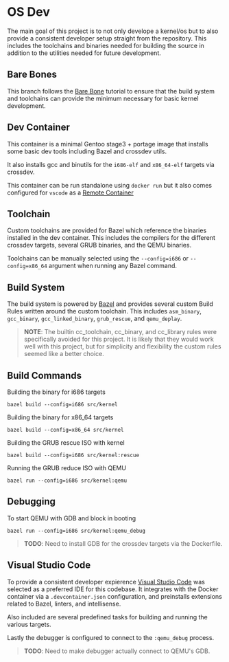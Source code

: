 # OS Dev

The main goal of this project is to not only develope a kernel/os but to also provide a consistent developer setup straight from the repository. This includes the toolchains and binaries needed for building the source in addition to the utilities needed for future development.

## Bare Bones

This branch follows the [Bare Bone](https://wiki.osdev.org/Bare_Bones) tutorial to ensure that the build system and toolchains can provide the minimum necessary for basic kernel development.

## Dev Container

This container is a minimal Gentoo stage3 + portage image that installs some basic dev tools including Bazel and crossdev utils.

It also installs gcc and binutils for the `i686-elf` and `x86_64-elf` targets via crossdev.

This container can be run standalone using `docker run` but it also comes configured for `vscode` as a [Remote Container](https://marketplace.visualstudio.com/items?itemName=ms-vscode-remote.remote-containers)

## Toolchain

Custom toolchains are provided for Bazel which reference the binaries installed in the dev container. This includes the compilers for the different crossdev targets, several GRUB binaries, and the QEMU binaries.

Toolchains can be manually selected using the `--config=i686` or `--config=x86_64` argument when running any Bazel command.

## Build System

The build system is powered by [Bazel](https://bazel.build/) and provides several custom Build Rules written around the custom toolchain. This includes `asm_binary`, `gcc_binary`, `gcc_linked_binary`, `grub_rescue`, and `qemu_deplay`.

> **NOTE**: The builtin cc_toolchain, cc_binary, and cc_library rules were specifically avoided for this project. It is likely that they would work well with this project, but for simplicity and flexibility the custom rules seemed like a better choice.

## Build Commands

Building the binary for i686 targets

```shell
bazel build --config=i686 src/kernel
```

Building the binary for x86_64 targets

```shell
bazel build --config=x86_64 src/kernel
```

Building the GRUB rescue ISO with kernel

```shell
bazel build --config=i686 src/kernel:rescue
```

Running the GRUB reduce ISO with QEMU

```shell
bazel run --config=i686 src/kernel:qemu
```

## Debugging

To start QEMU with GDB and block in booting

```shell
bazel run --config=i686 src/kernel:qemu_debug
```

> **TODO**: Need to install GDB for the crossdev targets via the Dockerfile.

## Visual Studio Code

To provide a consistent developer expierence [Visual Studio Code](https://code.visualstudio.com/) was selected as a preferred IDE for this codebase. It integrates with the Docker container via a `.devcontainer.json` configuration, and preinstalls extensions related to Bazel, linters, and intellisense.

Also included are several predefined tasks for building and running the various targets.

Lastly the debugger is configured to connect to the `:qemu_debug` process.

> **TODO**: Need to make debugger actually connect to QEMU's GDB.
